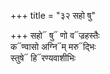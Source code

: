 +++
title = "३२ सहो षु"

+++
सहो᳓ षु᳓ णो व᳓ज्रहस्तैः  
क᳓ण्वासो अग्नि᳓म् मरु᳓द्भिः  
स्तुषे᳓ हि᳓रण्यवाशीभिः
